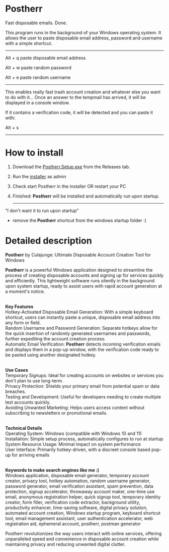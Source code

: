 # Postherr
Fast disposable emails. Done.

This program runs in the background of your Windows operating system.
It allows the user to paste disposable email address, password and username with a simple shortcut.

---

Alt + q  paste disposable email address

Alt + w  paste random password

Alt + e  paste random username

---

This enables really fast trash account creation and whatever else you want to do with it...
Once an answer to the tempmail has arrived, it will be displayed in a console window. 

If it contains a verification code, it will be detected and you can paste it with:

Alt + s

---

# How to install

1. Download the [Postherr.Setup.exe](https://github.com/culajunge/Postherr/releases/tag/release) from the Releases tab.
2. Run the [installer](https://github.com/culajunge/Postherr/releases/tag/release) as admin
3. Check start Postherr in the installer OR restart your PC
4. Finished: **Postherr** will be installed and automatically run upon startup.

   ---

"I don't want it to run upon startup"
- remove the **Postherr** shortcut from the windows startup folder :)

# Detailed description

**Postherr** by Culajunge: Ultimate Disposable Account Creation Tool for Windows <br/>

**Postherr** is a powerful Windows application designed to streamline the process of creating disposable accounts and signing up for services quickly and efficiently. This lightweight software runs silently in the background upon system startup, ready to assist users with rapid account generation at a moment's notice. <br/> <br/>


**Key Features** <br/>
Hotkey-Activated Disposable Email Generation: With a simple keyboard shortcut, users can instantly paste a unique, disposable email address into any form or field. <br/>
Random Username and Password Generation: Separate hotkeys allow for the quick insertion of randomly generated usernames and passwords, further expediting the account creation process.<br/>
Automatic Email Verification: **Postherr** detects incoming verification emails and displays them in a pop-up window, with the verification code ready to be pasted using another designated hotkey.<br/> <br/>


**Use Cases** <br/>
Temporary Signups: Ideal for creating accounts on websites or services you don't plan to use long-term.<br/>
Privacy Protection: Shields your primary email from potential spam or data breaches.<br/>
Testing and Development: Useful for developers needing to create multiple test accounts quickly.<br/>
Avoiding Unwanted Marketing: Helps users access content without subscribing to newsletters or promotional emails.<br/><br/>


**Technical Details**<br/>
Operating System: Windows (compatible with Windows 10 and 11)<br/>
Installation: Simple setup process, automatically configures to run at startup<br/>
System Resource Usage: Minimal impact on system performance<br/>
User Interface: Primarily hotkey-driven, with a discreet console based pop-up for arriving emails <br/><br/>


**Keywords to make search engines like me :)** <br/>
Windows application, disposable email generator, temporary account creator, privacy tool, hotkey automation, random username generator, password generator, email verification assistant, spam prevention, data protection, signup accelerator, throwaway account maker, one-time use email, anonymous registration helper, quick signup tool, temporary identity creator, form filler, verification code extractor, background utility, productivity enhancer, time-saving software, digital privacy solution, automated account creation, Windows startup program, keyboard shortcut tool, email management assistant, user authentication accelerator, web registration aid, ephemeral account, postherr, postman generator<br/>

Postherr revolutionizes the way users interact with online services, offering unparalleled speed and convenience in disposable account creation while maintaining privacy and reducing unwanted digital clutter.


